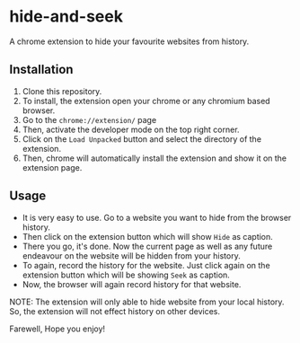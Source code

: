 # hide-and-seek
A chrome extension to hide your favourite websites from history.

## Installation
1. Clone this repository.
2. To install, the extension open your chrome or any chromium based browser.
3. Go to the `chrome://extension/` page
4. Then, activate the developer mode on the top right corner.
5. Click on the `Load Unpacked` button and select the directory of the extension.
6. Then, chrome will automatically install the extension and show it on the extension page.

## Usage
- It is very easy to use. Go to a website you want to hide from the browser history.
- Then click on the extension button which will show `Hide` as caption.
- There you go, it's done. Now the current page as well as any future endeavour on the website will be hidden from your history.
- To again, record the history for the website. Just click again on the extension button which will be showing `Seek` as caption.
- Now, the browser will again record history for that website.

NOTE: The extension will only able to hide website from your local history. So, the extension will not effect history on other devices.

Farewell, Hope you enjoy!
